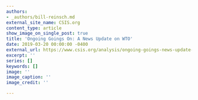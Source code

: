 ```yaml
---
authors:
- _authors/bill-reinsch.md
external_site_name: CSIS.org
content_type: article
show_image_on_single_post: true
title: 'Ongoing Goings On: A News Update on WTO'
date: 2019-03-20 00:00:00 -0400
external_url: https://www.csis.org/analysis/ongoing-goings-news-update-wto
excerpt: ''
series: []
keywords: []
image: ''
image_caption: ''
image_credit: ''

---
```

